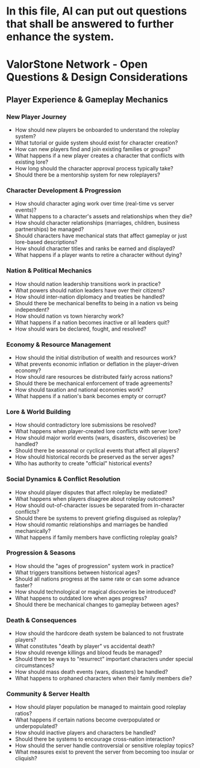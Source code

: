 # In this file, AI can put out questions that shall be answered to further enhance the system.
# ValorStone Network - Open Questions & Design Considerations

## Player Experience & Gameplay Mechanics

### New Player Journey
- How should new players be onboarded to understand the roleplay system?
- What tutorial or guide system should exist for character creation?
- How can new players find and join existing families or groups?
- What happens if a new player creates a character that conflicts with existing lore?
- How long should the character approval process typically take?
- Should there be a mentorship system for new roleplayers?

### Character Development & Progression
- How should character aging work over time (real-time vs server events)?
- What happens to a character's assets and relationships when they die?
- How should character relationships (marriages, children, business partnerships) be managed?
- Should characters have mechanical stats that affect gameplay or just lore-based descriptions?
- How should character titles and ranks be earned and displayed?
- What happens if a player wants to retire a character without dying?

### Nation & Political Mechanics
- How should nation leadership transitions work in practice?
- What powers should nation leaders have over their citizens?
- How should inter-nation diplomacy and treaties be handled?
- Should there be mechanical benefits to being in a nation vs being independent?
- How should nation vs town hierarchy work?
- What happens if a nation becomes inactive or all leaders quit?
- How should wars be declared, fought, and resolved?

### Economy & Resource Management
- How should the initial distribution of wealth and resources work?
- What prevents economic inflation or deflation in the player-driven economy?
- How should rare resources be distributed fairly across nations?
- Should there be mechanical enforcement of trade agreements?
- How should taxation and national economies work?
- What happens if a nation's bank becomes empty or corrupt?

### Lore & World Building
- How should contradictory lore submissions be resolved?
- What happens when player-created lore conflicts with server lore?
- How should major world events (wars, disasters, discoveries) be handled?
- Should there be seasonal or cyclical events that affect all players?
- How should historical records be preserved as the server ages?
- Who has authority to create "official" historical events?

### Social Dynamics & Conflict Resolution
- How should player disputes that affect roleplay be mediated?
- What happens when players disagree about roleplay outcomes?
- How should out-of-character issues be separated from in-character conflicts?
- Should there be systems to prevent griefing disguised as roleplay?
- How should romantic relationships and marriages be handled mechanically?
- What happens if family members have conflicting roleplay goals?

### Progression & Seasons
- How should the "ages of progression" system work in practice?
- What triggers transitions between historical ages?
- Should all nations progress at the same rate or can some advance faster?
- How should technological or magical discoveries be introduced?
- What happens to outdated lore when ages progress?
- Should there be mechanical changes to gameplay between ages?

### Death & Consequences
- How should the hardcore death system be balanced to not frustrate players?
- What constitutes "death by player" vs accidental death?
- How should revenge killings and blood feuds be managed?
- Should there be ways to "resurrect" important characters under special circumstances?
- How should mass death events (wars, disasters) be handled?
- What happens to orphaned characters when their family members die?

### Community & Server Health
- How should player population be managed to maintain good roleplay ratios?
- What happens if certain nations become overpopulated or underpopulated?
- How should inactive players and characters be handled?
- Should there be systems to encourage cross-nation interaction?
- How should the server handle controversial or sensitive roleplay topics?
- What measures exist to prevent the server from becoming too insular or cliquish?
